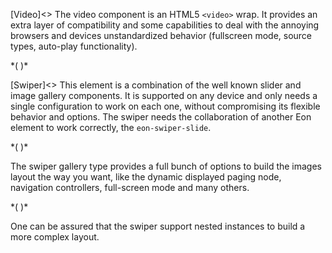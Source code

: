 
[Video]<>
The video component is an HTML5 `<video>` wrap. It provides an extra layer of compatibility and some capabilities to deal with the annoying browsers and devices unstandardized behavior (fullscreen mode, source types, auto-play functionality).

*(
<doc-playground label="Simple Video" format="true" html="true" js="true" css="true" selector="body">
  <template type="html">
    <head>
      <script src='framework/doc-eon/eon/eon.js'></script>
      <script>
        eon.themeSchema = {
          claro: ["eon-video"]
        }
      </script>
      <script>
        eon.import([
        'framework/doc-eon/eon/ui/eon-video',
        'framework/doc-eon/custom/doc-playground/doc-showcase'
        ])
      </script>
  </head>
  <body>
    <doc-showcase label='Snowy day'>
      <eon-video type="video/mp4" controls="true" src="video/snow.mp4" poster="img/snow.jpg" volume="0.5">
      </eon-video>
    </doc-showcase>
  </body>
  </template>
</doc-playground>
)*

[Swiper]<>
This element is a combination of the well known slider and image gallery components. It is supported on any device and only needs a single configuration to work on each one, without compromising its flexible behavior and options. The swiper needs the collaboration of another Eon element to work correctly, the `eon-swiper-slide`.


*(
<doc-playground label="Simple slider" format="true" html="true" js="true" css="true" selector="body">
  <template type="html">
    <head>
      <script src='framework/doc-eon/eon/eon.js'></script>
      <script>
        eon.theme = "claro";
        eon.themeSchema = {
          claro: ["eon-swiper"]
        }
      </script>
      <script>
        eon.import([
          'framework/doc-eon/eon/ui/eon-swiper',
          'framework/doc-eon/custom/doc-playground/doc-showcase'
        ]);
      </script>
      <style>
        doc-showcase .doc-showcase-content {
          height: 350px;
          width: 500px;
        }
      </style>
  </head>
  <body>
    <doc-showcase>
      <eon-swiper pagination="true">
        <eon-swiper-slide class="blue"></eon-swiper-slide>
        <eon-swiper-slide class="red"></eon-swiper-slide>
        <eon-swiper-slide class="green"></eon-swiper-slide>
        <eon-swiper-slide class="yellow"></eon-swiper-slide>
      </eon-swiper>
    </doc-showcase>
  </body>
  </template>
   <template type="css">
   .blue {
      background-color: #7296bb !important;
    }

    .yellow {
      background-color: #bb9772;
    }

    .green {
      background-color: #76bb72 !important;
    }

    .red {
      background-color: #b36a6a;
    }
  </template>
</doc-playground>
)*

The swiper gallery type provides a full bunch of options to build the images layout the way you want, like the dynamic displayed paging node, navigation controllers, full-screen mode and many others.

*(
<doc-playground label="Gallery" format="true" html="true" js="true" css="true" selector="body">
  <template type="html">
    <head>
      <script src='framework/doc-eon/eon/eon.js'></script>
      <script>
        eon.theme = "claro";
        eon.themeSchema = {
          claro: ["eon-swiper"]
        }
      </script>
      <script>
        eon.import([
          'framework/doc-eon/eon/ui/eon-swiper',
          'framework/doc-eon/custom/doc-playground/doc-showcase'
        ]);
      </script>
      <style>
        doc-showcase .doc-showcase-content {
          height: 350px;
          width: 500px;
        }
      </style>
  </head>
  <body>
    <doc-showcase>
      <eon-swiper direction="horizontal" pagination="true" navigation="true" type="gallery"
        full-screen="true">
        <eon-swiper-slide image="img/view-5.jpeg"></eon-swiper-slide>
        <eon-swiper-slide image="img/view-2.jpeg"></eon-swiper-slide>
        <eon-swiper-slide image="img/view-6.jpeg"></eon-swiper-slide>
        <eon-swiper-slide image="img/view-4.jpeg"></eon-swiper-slide>
        <eon-swiper-slide image="img/view-1.jpeg"></eon-swiper-slide>
        <eon-swiper-slide image="img/view-5.jpeg"></eon-swiper-slide>
        <eon-swiper-slide image="img/view-2.jpeg"></eon-swiper-slide>
      </eon-swiper>
    </doc-showcase>
  </body>
  </template>
</doc-playground>
)*

One can be assured that the swiper support nested instances to build a more complex layout.




